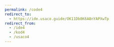 ```yaml
---
permalink: /code4
redirect_to:
  - https://ide.usaco.guide/OK11Db8K6A8nYAPXwTp
redirect_from:
  - /ide4
  - /kod4
  - /usaco4
---
```


